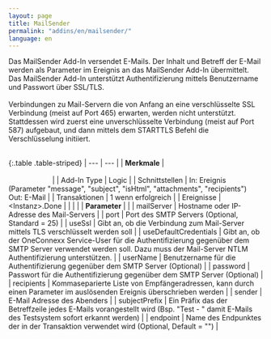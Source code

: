 ```yaml
---
layout: page
title: MailSender
permalink: "addins/en/mailsender/"
language: en
---
```


Das MailSender Add-In versendet E-Mails. Der Inhalt und Betreff der E-Mail werden als Parameter im Ereignis an das MailSender Add-In übermittelt. Das MailSender Add-In unterstützt Authentifizierung mittels Benutzername und Passwort über SSL/TLS.<br /><br />
Verbindungen zu Mail-Servern die von Anfang an eine verschlüsselte SSL Verbindung (meist auf Port 465) erwarten, werden nicht unterstützt. Stattdessen wird zuerst eine unverschlüsselte Verbindung (meist auf Port 587) aufgebaut, und dann mittels dem STARTTLS Befehl die Verschlüsselung initiiert.
<br/><br/>

{:.table .table-striped}
| --- | --- |
| __Merkmale__ | &nbsp;&nbsp;&nbsp;&nbsp;&nbsp;&nbsp;&nbsp;&nbsp;&nbsp;&nbsp;&nbsp;&nbsp;&nbsp;&nbsp;&nbsp;&nbsp;&nbsp;&nbsp;&nbsp;&nbsp;&nbsp;&nbsp;&nbsp;&nbsp;&nbsp;&nbsp;&nbsp;&nbsp;&nbsp;&nbsp;&nbsp;&nbsp;&nbsp;&nbsp;&nbsp;&nbsp;&nbsp;&nbsp;&nbsp;&nbsp;&nbsp;&nbsp;&nbsp;&nbsp;&nbsp;&nbsp;&nbsp;&nbsp;&nbsp;&nbsp;&nbsp;&nbsp;&nbsp;&nbsp;&nbsp;&nbsp;&nbsp;&nbsp;&nbsp;&nbsp;&nbsp;&nbsp;&nbsp;&nbsp;&nbsp;&nbsp;&nbsp;&nbsp;&nbsp;&nbsp;&nbsp;&nbsp;&nbsp;&nbsp;&nbsp;&nbsp;&nbsp;&nbsp;&nbsp;&nbsp;&nbsp;&nbsp;&nbsp;&nbsp;&nbsp;&nbsp;&nbsp;&nbsp;&nbsp;&nbsp;&nbsp;&nbsp;&nbsp;&nbsp;&nbsp;&nbsp;&nbsp;&nbsp;&nbsp;&nbsp;&nbsp;&nbsp;&nbsp;&nbsp;&nbsp;&nbsp;&nbsp;&nbsp;&nbsp;&nbsp;&nbsp;&nbsp;&nbsp;&nbsp;&nbsp;&nbsp;&nbsp;&nbsp;&nbsp;&nbsp;&nbsp;&nbsp;&nbsp;&nbsp;&nbsp;&nbsp;&nbsp;&nbsp;&nbsp;&nbsp;&nbsp;&nbsp;&nbsp;&nbsp;&nbsp;&nbsp;&nbsp;&nbsp;&nbsp;&nbsp;&nbsp;&nbsp;&nbsp;&nbsp;&nbsp;&nbsp;&nbsp;&nbsp;&nbsp; |
| Add-In Type | Logic |
| Schnittstellen | In: Ereignis (Parameter "message", "subject", "isHtml", "attachments", "recipients")<br/> Out: E-Mail |
| Transaktionen | 1 wenn erfolgreich |
| Ereignisse | &lt;Instanz&gt;.Done |
| | |
| __Parameter__ | |
| mailServer | Hostname oder IP-Adresse des Mail-Servers |
| port | Port des SMTP Servers (Optional, Standard = 25) |
| useSsl | Gibt an, ob die Verbindung zum Mail-Server mittels TLS verschlüsselt werden soll |
| useDefaultCredentials | Gibt an, ob der OneConnexx Service-User für die Authentifizierung gegenüber dem SMTP Server verwendet werden soll. Dazu muss der Mail-Server NTLM Authentifizierung unterstützen. |
| userName | Benutzername für die Authentifizierung gegenüber dem SMTP Server (Optional) |
| password | Passwort für die Authentifizierung gegenüber dem SMTP Server (Optional) |
| recipients | Kommaseparierte Liste von Empfängeradressen, kann durch einen Parameter im auslösenden Ereignis überschrieben werden |
| sender | E-Mail Adresse des Abenders |
| subjectPrefix | Ein Präfix das der Betreffzeile jedes E-Mails vorangestellt wird (Bsp. "Test - " damit E-Mails des Testsystem sofort erkannt werden) |
| endpoint | Name des Endpunktes der in der Transaktion verwendet wird (Optional, Default = "") |


<!-- 
### Anwendungsbeispiele 

ToDo
-->

